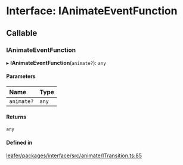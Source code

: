 # Interface: IAnimateEventFunction

## Callable

### IAnimateEventFunction

▸ **IAnimateEventFunction**(`animate?`): `any`

#### Parameters

| Name | Type |
| :------ | :------ |
| `animate?` | `any` |

#### Returns

`any`

#### Defined in

[leafer/packages/interface/src/animate/ITransition.ts:85](https://github.com/leaferjs/leafer/blob/985f85e/packages/interface/src/animate/ITransition.ts#L85)
